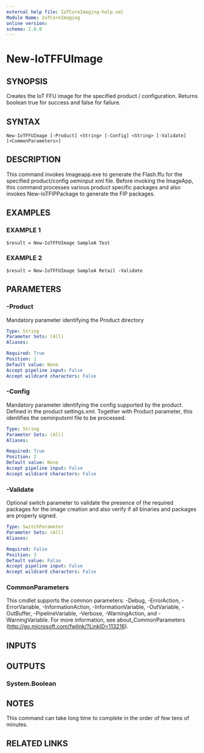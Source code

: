 ```yaml
---
external help file: IoTCoreImaging-help.xml
Module Name: IoTCoreImaging
online version:
schema: 2.0.0
---
```


# New-IoTFFUImage

## SYNOPSIS
Creates the IoT FFU image for the specified product / configuration.
Returns boolean true for success and false for failure.

## SYNTAX

```
New-IoTFFUImage [-Product] <String> [-Config] <String> [-Validate] [<CommonParameters>]
```

## DESCRIPTION
This command invokes Imageapp.exe to generate the Flash.ffu for the specified product/config oeminput xml file.
Before invoking the ImageApp, this command processes various product specific packages and also invokes New-IoTFIPPackage to generate the FIP packages.

## EXAMPLES

### EXAMPLE 1
```
$result = New-IoTFFUImage SampleA Test
```

### EXAMPLE 2
```
$result = New-IoTFFUImage SampleA Retail -Validate
```

## PARAMETERS

### -Product
Mandatory parameter identifying the Product directory

```yaml
Type: String
Parameter Sets: (All)
Aliases:

Required: True
Position: 1
Default value: None
Accept pipeline input: False
Accept wildcard characters: False
```

### -Config
Mandatory parameter identifying the config supported by the product.
Defined in the product settings.xml.
Together with Product parameter, this identifies the oeminputxml file to be processed.

```yaml
Type: String
Parameter Sets: (All)
Aliases:

Required: True
Position: 2
Default value: None
Accept pipeline input: False
Accept wildcard characters: False
```

### -Validate
Optional switch parameter to validate the presence of the required packages for the image creation and also verify if all binaries and packages are properly signed.

```yaml
Type: SwitchParameter
Parameter Sets: (All)
Aliases:

Required: False
Position: 3
Default value: False
Accept pipeline input: False
Accept wildcard characters: False
```

### CommonParameters
This cmdlet supports the common parameters: -Debug, -ErrorAction, -ErrorVariable, -InformationAction, -InformationVariable, -OutVariable, -OutBuffer, -PipelineVariable, -Verbose, -WarningAction, and -WarningVariable. For more information, see about_CommonParameters (http://go.microsoft.com/fwlink/?LinkID=113216).

## INPUTS

## OUTPUTS

### System.Boolean

## NOTES
This command can take long time to complete in the order of few tens of minutes.

## RELATED LINKS

